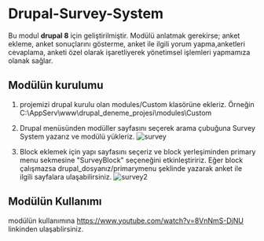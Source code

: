 # Drupal-Survey-System
Bu modul **drupal 8** için geliştirilmiştir.
Modülü anlatmak gerekirse; anket ekleme, anket sonuçlarını gösterme, anket ile ilgili yorum yapma,anketleri cevaplama, anketi özel olarak işaretliyerek 
yönetimsel işlemleri yapmamıza olanak sağlar. 

  ## Modülün kurulumu
1. projemizi drupal kurulu olan modules/Custom klasörüne ekleriz. Örneğin C:\AppServ\www\drupal_deneme_projesi\modules\Custom

2. Drupal menüsünden modüller sayfasını seçerek arama çubuğuna Survey System yazarız ve modülü yükleriz.
![survey](https://user-images.githubusercontent.com/50804334/103566241-b9aaa880-4ed2-11eb-9e44-611409aaa139.PNG)

3. Block eklemek için yapı sayfasını seçeriz ve block yerleşiminden primary menu sekmesine "SurveyBlock" seçeneğini etkinleştiririz. Eğer block çalışmazsa
drupal_dosyanız/primarymenu şeklinde yazarak anket ile ilgili sayfalara ulaşabilirsiniz. 
![survey2](https://user-images.githubusercontent.com/50804334/103566426-0c846000-4ed3-11eb-87ac-9224ec3b9e17.PNG)
  
  ## Modülün Kullanımı 
  
  modülün kullanımına https://www.youtube.com/watch?v=8VnNmS-DjNU linkinden ulaşablirsiniz.

